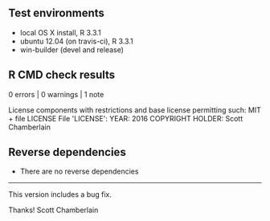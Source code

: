 ## Test environments

* local OS X install, R 3.3.1
* ubuntu 12.04 (on travis-ci), R 3.3.1
* win-builder (devel and release)

## R CMD check results

0 errors | 0 warnings | 1 note

License components with restrictions and base license permitting such:
     MIT + file LICENSE
   File 'LICENSE':
     YEAR: 2016
     COPYRIGHT HOLDER: Scott Chamberlain

## Reverse dependencies

* There are no reverse dependencies

-------

This version includes a bug fix.

Thanks! 
Scott Chamberlain
